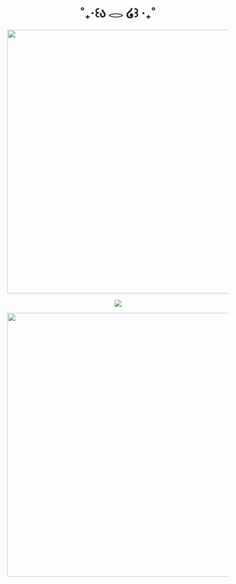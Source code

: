 <h1 align="center">
˚₊‧꒰ა 𓂋 ໒꒱ ‧₊˚
</h1>
<p align="center">
  <img width="600" src="https://files.catbox.moe/xnpp6u.png">
</p>
<p align="center">
  <img src="https://files.catbox.moe/dzlij7.png">
</p>
<p align="center">
  <img width="600" src="https://files.catbox.moe/v2r8mj.png">
</p>
